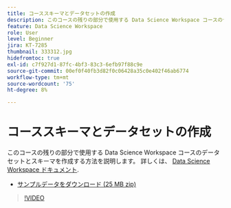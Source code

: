 ```yaml
---
title: コーススキーマとデータセットの作成
description: このコースの残りの部分で使用する Data Science Workspace コースのデータセットとスキーマを作成する方法を説明します。
feature: Data Science Workspace
role: User
level: Beginner
jira: KT-7285
thumbnail: 333312.jpg
hidefromtoc: true
exl-id: c7f927d1-87fc-4bf3-83c3-6efb97f88c9e
source-git-commit: 00ef0f40fb3d82f0c06428a35c0e402f46ab6774
workflow-type: tm+mt
source-wordcount: '75'
ht-degree: 8%

---
```


# コーススキーマとデータセットの作成

このコースの残りの部分で使用する Data Science Workspace コースのデータセットとスキーマを作成する方法を説明します。 詳しくは、 [Data Science Workspace ドキュメント](https://experienceleague.adobe.com/docs/experience-platform/data-science-workspace/home.html?lang=ja).

* [サンプルデータをダウンロード (25 MB zip)](../assets/DSW-course-sample-assets.zip)

>[!VIDEO](https://video.tv.adobe.com/v/333312?learn=on)
